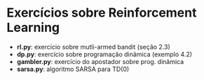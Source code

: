 # Exercícios sobre Reinforcement Learning

* **rl.py**: exercício sobre mutli-armed bandit (seção 2.3)
* **dp.py**: exercício sobre programação dinâmica (exemplo 4.2)
* **gambler.py**: exercício do apostador sobre prog. dinâmica
* **sarsa.py**: algoritmo SARSA para TD(0) 
